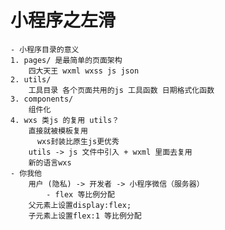 # 小程序之左滑
    - 小程序目录的意义
    1. pages/ 是最简单的页面架构
        四大天王 wxml wxss js json
    2. utils/
        工具目录 各个页面共用的js 工具函数 日期格式化函数
    3. components/ 
        组件化 
    4. wxs 类js 的复用 utils？
        直接就被模板复用
          wxs封装比原生js更优秀
        utils -> js 文件中引入 + wxml 里面去复用
        新的语言wxs
    - 你我他
        用户 (隐私) -> 开发者 -> 小程序微信（服务器）
            - flex 等比例分配
        父元素上设置display:flex;
        子元素上设置flex:1 等比例分配
    
    